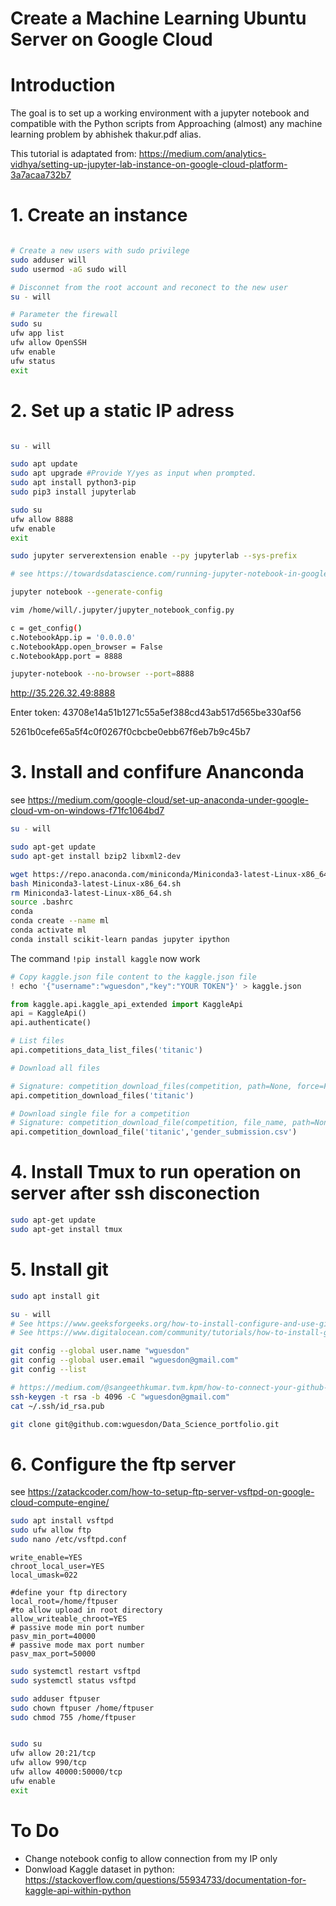 Create a Machine Learning Ubuntu Server on Google Cloud
================

# Introduction

The goal is to set up a working environment with a jupyter notebook and compatible with the Python scripts from Approaching (almost) any machine learning problem by abhishek thakur.pdf alias.

This tutorial is adaptated from: https://medium.com/analytics-vidhya/setting-up-jupyter-lab-instance-on-google-cloud-platform-3a7acaa732b7

# 1. Create an instance

``` bash

# Create a new users with sudo privilege
sudo adduser will
sudo usermod -aG sudo will

# Disconnet from the root account and reconect to the new user
su - will

# Parameter the firewall
sudo su
ufw app list
ufw allow OpenSSH
ufw enable
ufw status
exit
```

# 2. Set up a static IP adress

``` bash

su - will

sudo apt update
sudo apt upgrade #Provide Y/yes as input when prompted.
sudo apt install python3-pip
sudo pip3 install jupyterlab

sudo su
ufw allow 8888
ufw enable
exit

sudo jupyter serverextension enable --py jupyterlab --sys-prefix

# see https://towardsdatascience.com/running-jupyter-notebook-in-google-cloud-platform-in-15-min-61e16da34d52

jupyter notebook --generate-config

vim /home/will/.jupyter/jupyter_notebook_config.py

c = get_config()
c.NotebookApp.ip = '0.0.0.0'
c.NotebookApp.open_browser = False
c.NotebookApp.port = 8888

jupyter-notebook --no-browser --port=8888
```

http://35.226.32.49:8888

Enter token: 43708e14a51b1271c55a5ef388cd43ab517d565be330af56

5261b0cefe65a5f4c0f0267f0cbcbe0ebb67f6eb7b9c45b7

# 3. Install and confifure Ananconda

see https://medium.com/google-cloud/set-up-anaconda-under-google-cloud-vm-on-windows-f71fc1064bd7


``` bash
su - will

sudo apt-get update
sudo apt-get install bzip2 libxml2-dev

wget https://repo.anaconda.com/miniconda/Miniconda3-latest-Linux-x86_64.sh
bash Miniconda3-latest-Linux-x86_64.sh
rm Miniconda3-latest-Linux-x86_64.sh
source .bashrc
conda
conda create --name ml
conda activate ml
conda install scikit-learn pandas jupyter ipython
```

The command `!pip install kaggle` now work

``` python
# Copy kaggle.json file content to the kaggle.json file
! echo '{"username":"wguesdon","key":"YOUR TOKEN"}' > kaggle.json

from kaggle.api.kaggle_api_extended import KaggleApi
api = KaggleApi()
api.authenticate()

# List files
api.competitions_data_list_files('titanic')

# Download all files

# Signature: competition_download_files(competition, path=None, force=False, quiet=True)
api.competition_download_files('titanic')

# Download single file for a competition
# Signature: competition_download_file(competition, file_name, path=None, force=False, quiet=False)
api.competition_download_file('titanic','gender_submission.csv')
```


# 4. Install Tmux to run operation on server after ssh disconection

``` bash
sudo apt-get update
sudo apt-get install tmux
```

# 5. Install git

``` bash
sudo apt install git

su - will
# See https://www.geeksforgeeks.org/how-to-install-configure-and-use-git-on-ubuntu/
# See https://www.digitalocean.com/community/tutorials/how-to-install-git-on-ubuntu-20-04

git config --global user.name "wguesdon"
git config --global user.email "wguesdon@gmail.com"
git config --list

# https://medium.com/@sangeethkumar.tvm.kpm/how-to-connect-your-github-repository-using-ssh-key-fcfbf0d62eb6
ssh-keygen -t rsa -b 4096 -C "wguesdon@gmail.com"
cat ~/.ssh/id_rsa.pub

git clone git@github.com:wguesdon/Data_Science_portfolio.git
```

# 6. Configure the ftp server

see https://zatackcoder.com/how-to-setup-ftp-server-vsftpd-on-google-cloud-compute-engine/

``` bash
sudo apt install vsftpd
sudo ufw allow ftp
sudo nano /etc/vsftpd.conf
```

```
write_enable=YES
chroot_local_user=YES
local_umask=022

#define your ftp directory
local_root=/home/ftpuser
#to allow upload in root directory
allow_writeable_chroot=YES
# passive mode min port number
pasv_min_port=40000
# passive mode max port number
pasv_max_port=50000
```

``` bash
sudo systemctl restart vsftpd
sudo systemctl status vsftpd

sudo adduser ftpuser
sudo chown ftpuser /home/ftpuser
sudo chmod 755 /home/ftpuser


sudo su
ufw allow 20:21/tcp
ufw allow 990/tcp
ufw allow 40000:50000/tcp
ufw enable
exit
```

# To Do 

* Change notebook config to allow connection from my IP only
* Donwload Kaggle dataset in python: https://stackoverflow.com/questions/55934733/documentation-for-kaggle-api-within-python





